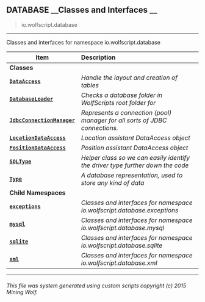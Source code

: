 ## DATABASE __Classes and Interfaces __

>io.wolfscript.database

---

Classes and interfaces for namespace io.wolfscript.database

Item | Description   
--- | :--- 
__Classes__|
__[`DataAccess`](DataAccess.md)__ | _Handle the layout and creation of tables_ 
__[`DatabaseLoader`](DatabaseLoader.md)__ | _Checks a database folder in WolfScripts root folder for_ 
__[`JdbcConnectionManager`](JdbcConnectionManager.md)__ | _Represents a connection (pool) manager for all sorts of JDBC connections._ 
__[`LocationDataAccess`](LocationDataAccess.md)__ | _Location assistant DataAccess object_ 
__[`PositionDataAccess`](PositionDataAccess.md)__ | _Position assistant DataAccess object_ 
__[`SQLType`](SQLType.md)__ | _Helper class so we can easily identify the driver type further down the code_ 
__[`Type`](Type.md)__ | _A database representation, used to store any kind of data_ 
__Child Namespaces__|
__[`exceptions`](exceptions\0.md)__ | _Classes and interfaces for namespace io.wolfscript.database.exceptions_ 
__[`mysql`](mysql\0.md)__ | _Classes and interfaces for namespace io.wolfscript.database.mysql_ 
__[`sqlite`](sqlite\0.md)__ | _Classes and interfaces for namespace io.wolfscript.database.sqlite_ 
__[`xml`](xml\0.md)__ | _Classes and interfaces for namespace io.wolfscript.database.xml_ 



---



###### This file was system generated using custom scripts copyright (c) 2015 Mining Wolf.
	

